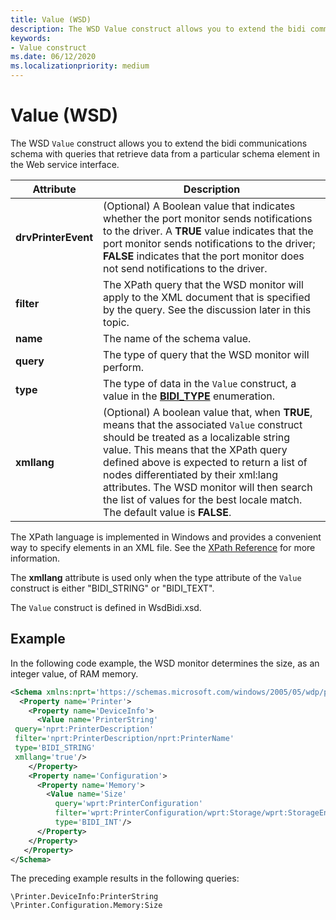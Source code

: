 ```yaml
---
title: Value (WSD)
description: The WSD Value construct allows you to extend the bidi communications schema with queries that retrieve data from a particular schema element.
keywords:
- Value construct
ms.date: 06/12/2020
ms.localizationpriority: medium
---
```


# Value (WSD)

The WSD `Value` construct allows you to extend the bidi communications schema with queries that retrieve data from a particular schema element in the Web service interface.

| Attribute | Description |
|--|--|
| **drvPrinterEvent** | (Optional) A Boolean value that indicates whether the port monitor sends notifications to the driver. A **TRUE** value indicates that the port monitor sends notifications to the driver; **FALSE** indicates that the port monitor does not send notifications to the driver. |
| **filter** | The XPath query that the WSD monitor will apply to the XML document that is specified by the query. See the discussion later in this topic. |
| **name** | The name of the schema value. |
| **query** | The type of query that the WSD monitor will perform. |
| **type** | The type of data in the `Value` construct, a value in the [**BIDI_TYPE**](/windows-hardware/drivers/ddi/winspool/ne-winspool-bidi_type) enumeration. |
| **xmllang** | (Optional) A boolean value that, when **TRUE**, means that the associated `Value` construct should be treated as a localizable string value. This means that the XPath query defined above is expected to return a list of nodes differentiated by their xml:lang attributes. The WSD monitor will then search the list of values for the best locale match. The default value is **FALSE**. |

The XPath language is implemented in Windows and provides a convenient way to specify elements in an XML file. See the [XPath Reference](/previous-versions/dotnet/netframework-4.0/ms256115(v=vs.100)) for more information.

The **xmllang** attribute is used only when the type attribute of the `Value` construct is either "BIDI\_STRING" or "BIDI\_TEXT".

The `Value` construct is defined in WsdBidi.xsd.

## Example

In the following code example, the WSD monitor determines the size, as an integer value, of RAM memory.

```xml
<Schema xmlns:nprt='https://schemas.microsoft.com/windows/2005/05/wdp/print'>
  <Property name='Printer'>
    <Property name='DeviceInfo'>
      <Value name='PrinterString'
 query='nprt:PrinterDescription'
 filter='nprt:PrinterDescription/nprt:PrinterName'
 type='BIDI_STRING'
 xmllang='true'/>
    </Property>
    <Property name='Configuration'>
      <Property name='Memory'>
        <Value name='Size'
          query='wprt:PrinterConfiguration'
          filter='wprt:PrinterConfiguration/wprt:Storage/wprt:StorageEntry[wprt:Type="RAM"]/wprt:Size'
          type='BIDI_INT'/>
      </Property>
    </Property>
   </Property>
</Schema>
```

The preceding example results in the following queries:

```console
\Printer.DeviceInfo:PrinterString
\Printer.Configuration.Memory:Size
```
